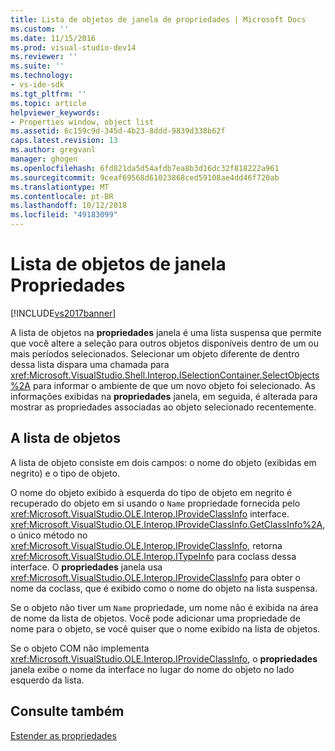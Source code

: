 ```yaml
---
title: Lista de objetos de janela de propriedades | Microsoft Docs
ms.custom: ''
ms.date: 11/15/2016
ms.prod: visual-studio-dev14
ms.reviewer: ''
ms.suite: ''
ms.technology:
- vs-ide-sdk
ms.tgt_pltfrm: ''
ms.topic: article
helpviewer_keywords:
- Properties window, object list
ms.assetid: 6c159c9d-345d-4b23-8ddd-9839d338b62f
caps.latest.revision: 13
ms.author: gregvanl
manager: ghogen
ms.openlocfilehash: 6fd821da5d54afdb7ea8b3d16dc32f818222a961
ms.sourcegitcommit: 9ceaf69568d61023868ced59108ae4dd46f720ab
ms.translationtype: MT
ms.contentlocale: pt-BR
ms.lasthandoff: 10/12/2018
ms.locfileid: "49183099"
---
```

# <a name="properties-window-object-list"></a>Lista de objetos de janela Propriedades
[!INCLUDE[vs2017banner](../../includes/vs2017banner.md)]

A lista de objetos na **propriedades** janela é uma lista suspensa que permite que você altere a seleção para outros objetos disponíveis dentro de um ou mais períodos selecionados. Selecionar um objeto diferente de dentro dessa lista dispara uma chamada para <xref:Microsoft.VisualStudio.Shell.Interop.ISelectionContainer.SelectObjects%2A> para informar o ambiente de que um novo objeto foi selecionado. As informações exibidas na **propriedades** janela, em seguida, é alterada para mostrar as propriedades associadas ao objeto selecionado recentemente.  
  
## <a name="the-object-list"></a>A lista de objetos  
 A lista de objeto consiste em dois campos: o nome do objeto (exibidas em negrito) e o tipo de objeto.  
  
 O nome do objeto exibido à esquerda do tipo de objeto em negrito é recuperado do objeto em si usando o `Name` propriedade fornecida pelo <xref:Microsoft.VisualStudio.OLE.Interop.IProvideClassInfo> interface. <xref:Microsoft.VisualStudio.OLE.Interop.IProvideClassInfo.GetClassInfo%2A>, o único método no <xref:Microsoft.VisualStudio.OLE.Interop.IProvideClassInfo>, retorna <xref:Microsoft.VisualStudio.OLE.Interop.ITypeInfo> para coclass dessa interface. O **propriedades** janela usa <xref:Microsoft.VisualStudio.OLE.Interop.IProvideClassInfo> para obter o nome da coclass, que é exibido como o nome do objeto na lista suspensa.  
  
 Se o objeto não tiver um `Name` propriedade, um nome não é exibida na área de nome da lista de objetos. Você pode adicionar uma propriedade de nome para o objeto, se você quiser que o nome exibido na lista de objetos.  
  
 Se o objeto COM não implementa <xref:Microsoft.VisualStudio.OLE.Interop.IProvideClassInfo>, o **propriedades** janela exibe o nome da interface no lugar do nome do objeto no lado esquerdo da lista.  
  
## <a name="see-also"></a>Consulte também  
 [Estender as propriedades](../../extensibility/internals/extending-properties.md)

